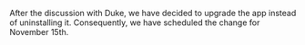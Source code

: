 After the discussion with Duke, we have decided to upgrade the app instead of uninstalling it. Consequently, we have scheduled the change for November 15th.
